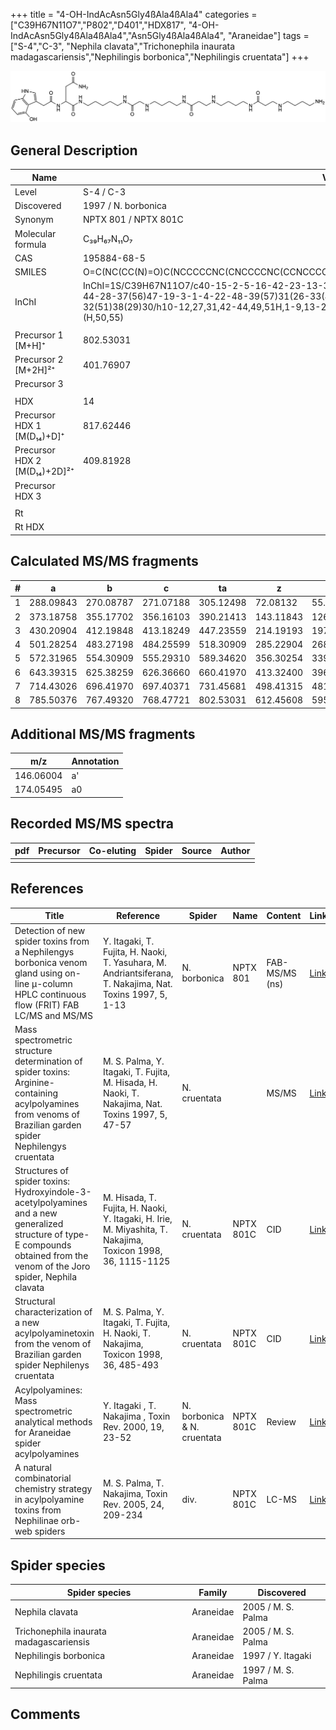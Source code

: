 +++
title = "4-OH-IndAcAsn5Gly4ßAla4ßAla4"
categories = ["C39H67N11O7","P802","D401","HDX817",
"4-OH-IndAcAsn5Gly4ßAla4ßAla4","Asn5Gly4ßAla4ßAla4",
"Araneidae"]
tags = ["S-4","C-3",
"Nephila clavata","Trichonephila inaurata madagascariensis","Nephilingis borbonica","Nephilingis cruentata"]
+++

![](/img/4-OH-IndAcAsn5Gly4bAla4bAla4.png)

## General Description

| Name                         | Value                |
|------------------------------|----------------------|
| Level                        | S-4 / C-3                   |
| Discovered                   | 1997 / N. borbonica  |
| Synonym                      | NPTX 801 / NPTX 801C |
| Molecular formula            | C₃₉H₆₇N₁₁O₇          |
| CAS                          | 195884-68-5          |
| SMILES | O=C(NC(CC(N)=O)C(NCCCCCNC(CNCCCCNC(CCNCCCCNC(CCNCCCCN)=O)=O)=O)=O)CC1=CNC2=C1C(O)=CC=C2  |
| InChI  | InChI=1S/C39H67N11O7/c40-15-2-5-16-42-23-13-34(53)45-20-8-6-17-43-24-14-35(54)46-21-9-7-18-44-28-37(56)47-19-3-1-4-22-48-39(57)31(26-33(41)52)50-36(55)25-29-27-49-30-11-10-12-32(51)38(29)30/h10-12,27,31,42-44,49,51H,1-9,13-26,28,40H2,(H2,41,52)(H,45,53)(H,46,54)(H,47,56)(H,48,57)(H,50,55)  |
|                              |                      |
| Precursor 1 [M+H]⁺           | 802.53031            |
| Precursor 2 [M+2H]²⁺         | 401.76907            |
| Precursor 3                  |                      |
|                              |                      |
| HDX                          | 14                   |
| Precursor HDX 1 [M(D₁₄)+D]⁺   | 817.62446            |
| Precursor HDX 2 [M(D₁₄)+2D]²⁺ | 409.81928            |
| Precursor HDX 3              |                      |
|                              |                      |
| Rt                           |                      |
| Rt HDX                       |                      |

## Calculated MS/MS fragments

| # | a         | b         | c         | ta        | z         | y         | tz        |
|---|-----------|-----------|-----------|-----------|-----------|-----------|-----------|
| 1 | 288.09843 | 270.08787 | 271.07188 | 305.12498 | 72.08132  | 55.05477  | 89.10787  |
| 2 | 373.18758 | 355.17702 | 356.16103 | 390.21413 | 143.11843 | 126.09188 | 160.14498 |
| 3 | 430.20904 | 412.19848 | 413.18249 | 447.23559 | 214.19193 | 197.16538 | 231.21848 |
| 4 | 501.28254 | 483.27198 | 484.25599 | 518.30909 | 285.22904 | 268.20249 | 302.25559 |
| 5 | 572.31965 | 554.30909 | 555.29310 | 589.34620 | 356.30254 | 339.27599 | 373.32909 |
| 6 | 643.39315 | 625.38259 | 626.36660 | 660.41970 | 413.32400 | 396.29745 | 430.35055 |
| 7 | 714.43026 | 696.41970 | 697.40371 | 731.45681 | 498.41315 | 481.38660 | 515.43970 |
| 8 | 785.50376 | 767.49320 | 768.47721 | 802.53031 | 612.45608 | 595.42953 | 629.48263 |

## Additional MS/MS fragments

| m/z       | Annotation |
|-----------|------------|
| 146.06004    | a'   |
| 174.05495    | a0   |

## Recorded MS/MS spectra

| pdf | Precursor | Co-eluting | Spider | Source | Author |
|-----|-----------|------------|--------|--------|--------|
|     |           |            |        |        |        |

## References

| Title                                                                                                                                                                         | Reference                                                                                                   | Spider                      | Name      | Content        | Link                                                                                                               |
|-------------------------------------------------------------------------------------------------------------------------------------------------------------------------------|-------------------------------------------------------------------------------------------------------------|-----------------------------|-----------|----------------|--------------------------------------------------------------------------------------------------------------------|
| Detection of new spider toxins from a Nephilengys borbonica venom gland using on-line µ-column HPLC continuous flow (FRIT) FAB LC/MS and MS/MS                                | Y. Itagaki, T. Fujita, H. Naoki, T. Yasuhara, M. Andriantsiferana, T. Nakajima, Nat. Toxins 1997, 5, 1-13   | N. borbonica                | NPTX 801  | FAB-MS/MS (ns) | [Link](https://onlinelibrary.wiley.com/doi/abs/10.1002/%28SICI%29%281997%295%3A1%3C1%3A%3AAID-NT1%3E3.0.CO%3B2-8)  |
| Mass spectrometric structure determination of spider toxins: Arginine-containing acylpolyamines from venoms of Brazilian garden spider Nephilengys cruentata                  | M. S. Palma, Y. Itagaki, T. Fujita, M. Hisada, H. Naoki, T. Nakajima, Nat. Toxins 1997, 5, 47-57            | N. cruentata                |           | MS/MS          | [Link](https://onlinelibrary.wiley.com/doi/abs/10.1002/%28SICI%29%281997%295%3A2%3C47%3A%3AAID-NT1%3E3.0.CO%3B2-X) |
| Structures of spider toxins: Hydroxyindole-3-acetylpolyamines and a new generalized structure of type-E compounds obtained from the venom of the Joro spider, Nephila clavata | M. Hisada, T. Fujita, H. Naoki, Y. Itagaki, H. Irie, M. Miyashita, T. Nakajima, Toxicon 1998, 36, 1115-1125 | N. cruentata                | NPTX 801C | CID            | [Link](https://www.sciencedirect.com/science/article/pii/S0041010198000865)                                        |
| Structural characterization of a new acylpolyaminetoxin from the venom of Brazilian garden spider Nephilenys cruentata                                                        | M. S. Palma, Y. Itagaki, T. Fujita, H. Naoki, T. Nakajima, Toxicon 1998, 36, 485-493                        | N. cruentata                | NPTX 801C | CID            | [Link](https://www.sciencedirect.com/science/article/pii/S0041010197001396)                                        |
| Acylpolyamines: Mass spectrometric analytical methods for Araneidae spider acylpolyamines                                                                                     | Y. Itagaki , T. Nakajima , Toxin Rev. 2000, 19, 23-52                                                       | N. borbonica & N. cruentata | NPTX 801C | Review         | [Link](https://www.tandfonline.com/doi/abs/10.1081/TXR-100100314)                                                  |
| A natural combinatorial chemistry strategy in acylpolyamine toxins from Nephilinae orb-web spiders                                                                            | M. S. Palma, T. Nakajima, Toxin Rev. 2005, 24, 209-234                                                      | div.                        | NPTX 801C | LC-MS          | [Link](https://www.tandfonline.com/doi/abs/10.1081/TXR-200057857)                                                  |

## Spider species

| Spider species                    | Family    | Discovered         |
|-----------------------------------|-----------|--------------------|
| Nephila clavata                   | Araneidae | 2005 / M. S. Palma |
| Trichonephila inaurata madagascariensis | Araneidae | 2005 / M. S. Palma |
| Nephilingis borbonica             | Araneidae | 1997 / Y. Itagaki  |
| Nephilingis cruentata             | Araneidae | 1997 / M. S. Palma |

## Comments